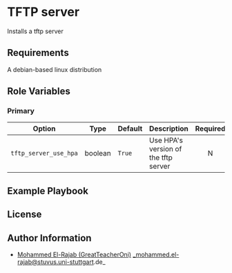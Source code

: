 # TFTP server

Installs a tftp server


## Requirements

A debian-based linux distribution


## Role Variables

### Primary
| Option                         | Type                              | Default | Description                                                                                                         | Required |
|--------------------------------|-----------------------------------|---------|---------------------------------------------------------------------------------------------------------------------|:--------:|
| `tftp_server_use_hpa`          | boolean                           | `True`  | Use HPA's version of the tftp server                                                                                |     N    |


## Example Playbook

## License

## Author Information

- [Mohammed El-Rajab (GreatTeacherOni)](https://github.com/GreatTeacherOni) _mohammed.el-rajab@stuvus.uni-stuttgart.de_
